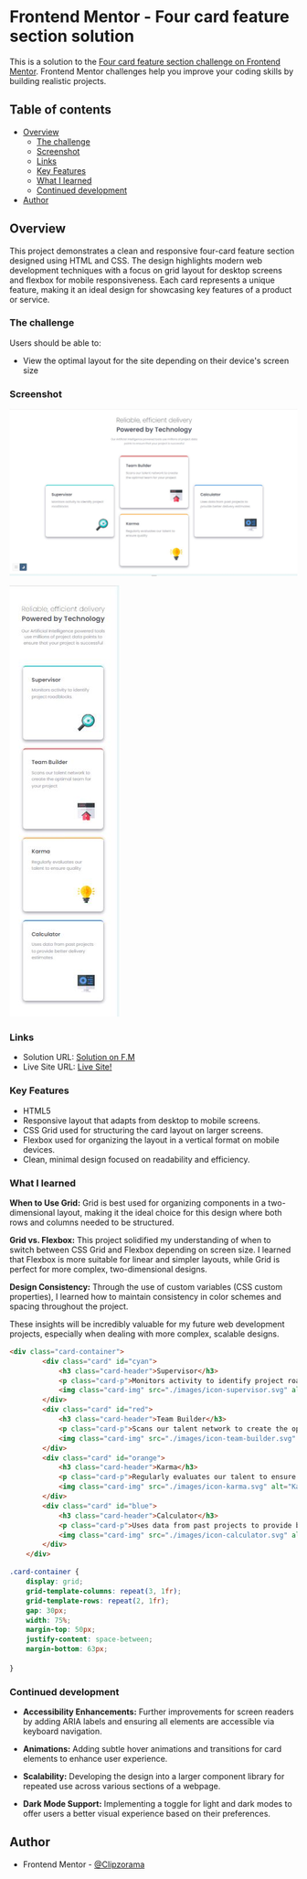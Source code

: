 # Frontend Mentor - Four card feature section solution

This is a solution to the [Four card feature section challenge on Frontend Mentor](https://www.frontendmentor.io/challenges/four-card-feature-section-weK1eFYK). Frontend Mentor challenges help you improve your coding skills by building realistic projects. 

## Table of contents

- [Overview](#overview)
  - [The challenge](#the-challenge)
  - [Screenshot](#screenshot)
  - [Links](#links)
  - [Key Features](#key-features)
  - [What I learned](#what-i-learned)
  - [Continued development](#continued-development)
- [Author](#author)


## Overview

This project demonstrates a clean and responsive four-card feature section designed using HTML and CSS. The design highlights modern web development techniques with a focus on grid layout for desktop screens and flexbox for mobile responsiveness. Each card represents a unique feature, making it an ideal design for showcasing key features of a product or service.

### The challenge

Users should be able to:

- View the optimal layout for the site depending on their device's screen size

### Screenshot

![Desktop View](./images/desk_des.JPG)

![Mobile View](./images/mobile_des.JPG)


### Links

- Solution URL: [Solution on F.M](https://www.frontendmentor.io/solutions/four-card-feature-section-4YTaUFhY-V)
- Live Site URL: [Live Site!](https://clipzorama.github.io/Four-Card-Feature-Section/)


### Key Features

- HTML5
- Responsive layout that adapts from desktop to mobile screens.
- CSS Grid used for structuring the card layout on larger screens.
- Flexbox used for organizing the layout in a vertical format on mobile devices.
- Clean, minimal design focused on readability and efficiency.


### What I learned

**When to Use Grid:** Grid is best used for organizing components in a two-dimensional layout, making it the ideal choice for this design where both rows and columns needed to be structured.

**Grid vs. Flexbox:** This project solidified my understanding of when to switch between CSS Grid and Flexbox depending on screen size. I learned that Flexbox is more suitable for linear and simpler layouts, while Grid is perfect for more complex, two-dimensional designs.

**Design Consistency:** Through the use of custom variables (CSS custom properties), I learned how to maintain consistency in color schemes and spacing throughout the project.

These insights will be incredibly valuable for my future web development projects, especially when dealing with more complex, scalable designs.

```html
<div class="card-container">
        <div class="card" id="cyan">
            <h3 class="card-header">Supervisor</h3>
            <p class="card-p">Monitors activity to identify project roadblocks</p>
            <img class="card-img" src="./images/icon-supervisor.svg" alt="Supervisor Icon">
        </div>
        <div class="card" id="red">
            <h3 class="card-header">Team Builder</h3>
            <p class="card-p">Scans our talent network to create the optimal team for your project</p>
            <img class="card-img" src="./images/icon-team-builder.svg" alt="Team Builder Icon">
        </div>
        <div class="card" id="orange">
            <h3 class="card-header">Karma</h3>
            <p class="card-p">Regularly evaluates our talent to ensure quality</p>
            <img class="card-img" src="./images/icon-karma.svg" alt="Karma Icon">
        </div>
        <div class="card" id="blue">
            <h3 class="card-header">Calculator</h3>
            <p class="card-p">Uses data from past projects to provide better delivery estimates</p>
            <img class="card-img" src="./images/icon-calculator.svg" alt="Calculator Icon">
        </div>
    </div>
```

```css
.card-container {
    display: grid;
    grid-template-columns: repeat(3, 1fr);
    grid-template-rows: repeat(2, 1fr);
    gap: 30px;
    width: 75%;
    margin-top: 50px;
    justify-content: space-between;
    margin-bottom: 63px;

}
```

### Continued development

- **Accessibility Enhancements:** Further improvements for screen readers by adding ARIA labels and ensuring all elements are accessible via keyboard navigation.

- **Animations:** Adding subtle hover animations and transitions for card elements to enhance user experience.

- **Scalability:** Developing the design into a larger component library for repeated use across various sections of a webpage.

- **Dark Mode Support:** Implementing a toggle for light and dark modes to offer users a better visual experience based on their preferences.

## Author

- Frontend Mentor - [@Clipzorama](https://www.frontendmentor.io/profile/Clipzorama)


